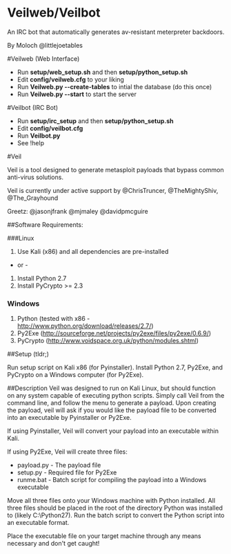 # Veilweb/Veilbot

An IRC bot that automatically generates av-resistant meterpreter backdoors.

By Moloch
@littlejoetables

#Veilweb (Web Interface)

* Run __setup/web_setup.sh__ and then __setup/python_setup.sh__
* Edit __config/veilweb.cfg__ to your liking
* Run __Veilweb.py --create-tables__ to intial the database (do this once)
* Run __Veilweb.py --start__ to start the server 

#Veilbot (IRC Bot)

* Run __setup/irc_setup__ and then __setup/python_setup.sh__
* Edit __config/veilbot.cfg__
* Run __Veilbot.py__
* See !help

#Veil

Veil is a tool designed to generate metasploit payloads that bypass common anti-virus solutions.

Veil is currently under active support by @ChrisTruncer, @TheMightyShiv, @The_Grayhound

Greetz: 
@jasonjfrank
@mjmaley
@davidpmcguire

##Software Requirements:

###Linux
1.  Use Kali (x86) and all dependencies are pre-installed

- or - 

1.  Install Python 2.7
2.  Install PyCrypto >= 2.3

### Windows
1.  Python (tested with x86 - http://www.python.org/download/releases/2.7/)
2.  Py2Exe (http://sourceforge.net/projects/py2exe/files/py2exe/0.6.9/)
3.  PyCrypto (http://www.voidspace.org.uk/python/modules.shtml)


##Setup (tldr;)

Run setup script on Kali x86 (for Pyinstaller).
Install Python 2.7, Py2Exe, and PyCrypto on a Windows computer (for Py2Exe).  

##Description
Veil was designed to run on Kali Linux, but should function on any system capable of executing python scripts.  Simply call Veil from the command line, and follow the menu to generate a payload.  Upon creating the payload, veil will ask if you would like the payload file to be converted into an executable by Pyinstaller or Py2Exe.

If using Pyinstaller, Veil will convert your payload into an executable within Kali.

If using Py2Exe, Veil will create three files:

* payload.py - The payload file
* setup.py - Required file for Py2Exe
* runme.bat - Batch script for compiling the payload into a Windows executable

Move all three files onto your Windows machine with Python installed.  All three files should be placed in the root of the directory Python was installed to (likely C:\Python27).  Run the batch script to convert the Python script into an executable format.  

Place the executable file on your target machine through any means necessary and don't get caught!
